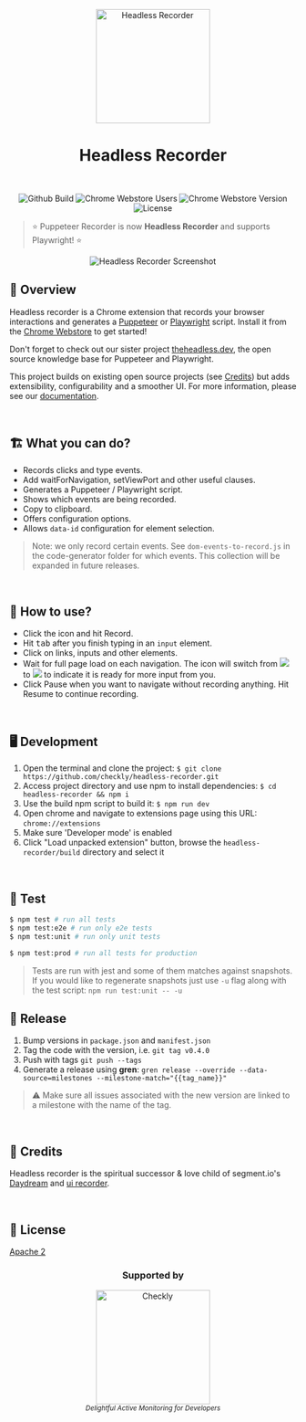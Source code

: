 <p align="center">
  <img width="200px" src="https://www.checklyhq.com/opensource/headless_recorder_logo.ad00bdc5.svg" alt="Headless Recorder" />
  <h1 align="center">Headless Recorder</h1>
  <br/>
  <p align="center">
    <img src="https://github.com/checkly/headless-recorder/workflows/Lint%20&%20Build%20&%20Test/badge.svg?branch=master" alt="Github Build"/>
    <img src="https://img.shields.io/chrome-web-store/users/djeegiggegleadkkbgopoonhjimgehda?label=Chrome%20Webstore%20-%20Users" alt="Chrome Webstore Users" />
    <img src="https://img.shields.io/chrome-web-store/v/djeegiggegleadkkbgopoonhjimgehda?label=Chrome%20Webstore" alt="Chrome Webstore Version" />
    <img src="https://img.shields.io/github/license/checkly/headless-recorder?label=License" alt="License" />
  </p>
</p>

> ⭐️ Puppeteer Recorder is now **Headless Recorder** and supports Playwright! ⭐️

<p align="center">
  <img src="src/images/recorder.png" alt="Headless Recorder Screenshot" />
<p>


## 📝 Overview

Headless recorder is a Chrome extension that records your browser interactions and generates a
[Puppeteer](http://pptr.dev/) or [Playwright](https://playwright.dev/) script. Install it from the [Chrome Webstore](https://chrome.google.com/webstore/detail/puppeteer-recorder/djeegiggegleadkkbgopoonhjimgehda) to get started!

Don't forget to check out our sister project [theheadless.dev](https://theheadless.dev/), the open source knowledge base for Puppeteer and Playwright.

This project builds on existing open source projects (see [Credits](#-credits)) but adds extensibility, configurability and a smoother UI. For more information, please see our [documentation](https://www.checklyhq.com/docs/headless-recorder/).

<br>

## 🏗️ What you can do?

- Records clicks and type events.
- Add waitForNavigation, setViewPort and other useful clauses.
- Generates a Puppeteer / Playwright script.
- Shows which events are being recorded.
- Copy to clipboard.
- Offers configuration options.
- Allows `data-id` configuration for element selection.

> Note: we only record certain events. See `dom-events-to-record.js` in the code-generator folder for which events. This collection will be expanded in future releases.

<br>

## 🔧 How to use?

- Click the icon and hit Record.
- Hit <kbd>tab</kbd> after you finish typing in an `input` element.
- Click on links, inputs and other elements.
- Wait for full page load on each navigation. The icon will switch from ![](src/images/icon_rec.png) to ![](src/images/icon_wait.png) to indicate it is ready for more input from you.
- Click Pause when you want to navigate without recording anything. Hit Resume to continue recording.

<br>

## 🖥️ Development

1. Open the terminal and clone the project: `$ git clone https://github.com/checkly/headless-recorder.git`
1. Access project directory and use npm to install dependencies: `$ cd headless-recorder && npm i`
1. Use the build npm script to build it: `$ npm run dev`
1. Open chrome and navigate to extensions page using this URL: `chrome://extensions`
1. Make sure 'Developer mode' is enabled
1. Click "Load unpacked extension" button, browse the `headless-recorder/build` directory and select it

<br>

## 🧪 Test

```bash
$ npm test # run all tests
$ npm test:e2e # run only e2e tests
$ npm test:unit # run only unit tests

$ npm test:prod # run all tests for production
```

> Tests are run with jest and some of them matches against snapshots. If you would like to regenerate snapshots just use `-u` flag along with the test script: `npm run test:unit -- -u`

## 🚀 Release

1. Bump versions in `package.json` and `manifest.json`
2. Tag the code with the version, i.e. `git tag v0.4.0`
3. Push with tags `git push --tags`
4. Generate a release using **gren**: `gren release --override --data-source=milestones --milestone-match="{{tag_name}}"`

> ⚠️ Make sure all issues associated with the new version are linked to a milestone
with the name of the tag.

<br>

## 🙏 Credits

Headless recorder is the spiritual successor & love child of segment.io's [Daydream](https://github.com/segmentio/daydream) and [ui recorder](https://github.com/yguan/ui-recorder).

<br>

## 📄 License

[Apache 2](https://github.com/checkly/headless-recorder/blob/master/LICENSE)

<h3 align="center">Supported by</h3>
<p align="center">
  <a href="https://checklyhq.com?utm_source=github&utm_medium=sponsor-logo-github&utm_campaign=headless-recorder" target="_blank">
  <img width="200px" src="chrome-store/checkly-logo.png?raw=true" alt="Checkly" />
  </a>
  <br />
  <i><sub>Delightful Active Monitoring for Developers</sub></i>
<p>

